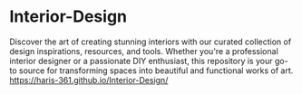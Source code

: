 # Interior-Design
Discover the art of creating stunning interiors with our curated collection of design inspirations, resources, and tools. Whether you're a professional interior designer or a passionate DIY enthusiast, this repository is your go-to source for transforming spaces into beautiful and functional works of art.
 https://haris-361.github.io/Interior-Design/
 
